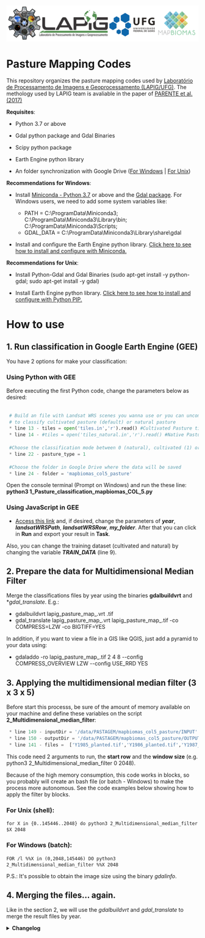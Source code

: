 ![Vinícius Mesquita](Logo_v2.png)

# Pasture Mapping Codes

This repository organizes the pasture mapping codes used by [Laboratório de Processamento de Imagens e Geoprocessamento (LAPIG/UFG)](https://www.lapig.iesa.ufg.br/). The methology used by LAPIG team is avaliable in the paper of [PARENTE et al. (2017)](https://www.sciencedirect.com/science/article/pii/S0034425719303207) 

**Requisites**:

  * Python 3.7 or above
  
  * Gdal python package and Gdal Binaries
  
  * Scipy python package
  
  * Earth Engine python library
  
  * An folder synchronization with Google Drive ([For Windows](https://www.google.com/drive/download/) | [For Unix](https://github.com/odeke-em/drive))
  
  **Recommendations for Windows**: 
   * Install [Miniconda - Python 3.7](https://docs.conda.io/en/latest/miniconda.html) or above and the [Gdal package](https://anaconda.org/conda-forge/gdal). For Windows users, we need to add some system variables like:
      
      * PATH =  C:\ProgramData\Miniconda3; C:\ProgramData\Miniconda3\Library\bin; C:\ProgramData\Miniconda3\Scripts;
      * GDAL_DATA = C:\ProgramData\Miniconda3\Library\share\gdal
   
   * Install and configure the Earth Engine python library. [Click here to see how to install and configure with Miniconda.](https://developers.google.com/earth-engine/guides/python_install )
  
  **Recommendations for Unix**:
  
   * Install Python-Gdal and Gdal Binaries (sudo apt-get install -y python-gdal; sudo apt-get install -y gdal)
    
   * Install Earth Engine python library. [Click here to see how to install and configure with Python PIP.](https://developers.google.com/earth-engine/guides/python_install )   

# How to use

## 1. Run classification in Google Earth Engine (GEE)

You have 2 options for make your classification:

### Using Python with GEE

Before executing the first Python code, change the parameters below as desired:
```python

 # Build an file with Landsat WRS scenes you wanna use or you can uncomment the tiles used
 # to classify cultivated pasture (default) or natural pasture 
 * line 13 - tiles = open('tiles.in','r').read() #Cultivated Pasture tiles
 * line 14 - #tiles = open('tiles_natural.in','r').read() #Native Pasture tiles
 
 #Choose the classification mode between 0 (natural), cultivated (1) or any (None). P.S.: "Any" considers all the pasture samples as one. 
 * line 22 - pasture_type = 1
 
 #Choose the folder in Google Drive where the data will be saved
 * line 24 - folder = 'mapbiomas_col5_pasture'
```
Open the console terminal (Prompt on Windows) and run the these line: **python3 1_Pasture_classification_mapbiomas_COL_5.py**

### Using JavaScript in GEE
* [Access this link](https://code.earthengine.google.com/0c97565dcb06e343589451d08c3a4816) and, if desired, change the parameters of ***year***, ***landsatWRSPath***, ***landsatWRSRow***, ***my_folder***. After that you can click in **Run** and export your result in **Task**.

Also, you can change the training dataset (cultivated and natural) by changing the variable ***TRAIN_DATA*** (line 9).

## 2. Prepare the data for Multidimensional Median Filter

Merge the classifications files by year using the binaries **gdalbuildvrt** and **gdal_translate*. E.g.:

 * gdalbuildvrt lapig_pasture_map_<year xxxx>.vrt *_<year xxxx>_*.tif
 * gdal_translate lapig_pasture_map_<year xxxx>.vrt lapig_pasture_map_<year xxxx>.tif -co COMPRESS=LZW -co BIGTIFF=YES

In addition, if you want to view a file in a GIS like QGIS, just add a pyramid to your data using:

 * gdaladdo -ro lapig_pasture_map_<year xxxx>.tif 2 4 8 --config COMPRESS_OVERVIEW LZW --config USE_RRD YES
 
## 3. Applying the multidimensional median filter (3 x 3 x 5)

Before start this processs, be sure of the amount of memory available on your machine and define these variables on the script **2_Multidimensional_median_filter**:

```python
 * line 149 - inputDir = '/data/PASTAGEM/mapbiomas_col5_pasture/INPUT'
 * line 150 - outputDir = '/data/PASTAGEM/mapbiomas_col5_pasture/OUTPUT'
 * line 141 - files =  ['Y1985_planted.tif','Y1986_planted.tif','Y1987_planted.tif','Y1988_planted.tif','Y1989_planted.tif','Y1990_planted.tif','Y1991_planted.tif','Y1992_planted.tif','Y1993_planted.t if','Y1994_planted.tif','Y1995_planted.tif','Y1996_planted.tif','Y1997_planted.tif','Y1998_planted.tif','Y1999_planted.tif','Y2000_planted.tif','Y2001_planted.tif','Y2002_plante d.tif','Y2003_planted.tif','Y2004_planted.tif','Y2005_planted.tif','Y2006_planted.tif','Y2007_planted.tif','Y2008_planted.tif','Y2009_planted.tif','Y2010_planted.tif','Y2011_pla nted.tif','Y2012_planted.tif','Y2013_planted.tif','Y2014_planted.tif','Y2015_planted.tif','Y2016_planted.tif','Y2017_planted.tif','Y2018_planted.tif','Y2019_planted.tif']
```

This code need 2 arguments to run, the **start row** and the **window size** (e.g. python3 2_Multidimensional_median_filter 0 2048).

Because of the high memory consumption, this code works in blocks, so you probably will create an bash file (or batch - Windows) to make the process more autonomous. See the code examples below showing how to apply the filter by blocks.

### For Unix (shell):
```shell
for X in {0..145446..2048} do python3 2_Multidimensional_median_filter $X 2048
```

### For Windows (batch):
``` dos
FOR /l %%X in (0,2048,145446) DO python3 2_Multidimensional_median_filter %%X 2048
```

P.S.: It's possible to obtain the image size using the binary *gdalinfo*.

## 4. Merging the files... again.

Like in the section 2, we will use the *gdalbuildvrt* and *gdal_translate* to merge the result files by year.


<details>
<summary> <b>Changelog</b> </summary>
<p>

* Version 1.0 released (Github version)

</p>
</details>
